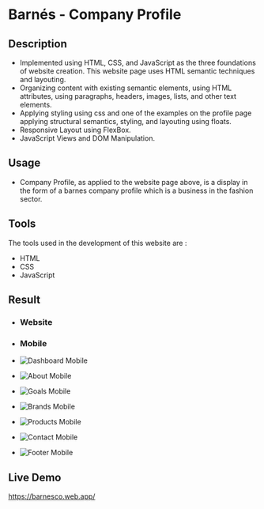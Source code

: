 # Barnés - Company Profile

## Description
- Implemented using HTML, CSS, and JavaScript as the three foundations of website creation. This website page uses HTML semantic techniques and layouting.
- Organizing content with existing semantic elements, using HTML attributes, using paragraphs, headers, images, lists, and other text elements.
- Applying styling using css and one of the examples on the profile page applying structural semantics, styling, and layouting using floats.
- Responsive Layout using FlexBox.
- JavaScript Views and DOM Manipulation.

## Usage
- Company Profile, as applied to the website page above, is a display in the form of a barnes company profile which is a business in the fashion sector.

## Tools
The tools used in the development of this website are :

- HTML
- CSS
- JavaScript

## Result
- ### Website

- ### Mobile
- ![Dashboard Mobile](https://user-images.githubusercontent.com/87411691/217286328-6414a6e7-05f3-4d14-b5f9-97b0ca83bbb4.png) 
- ![About Mobile](https://user-images.githubusercontent.com/87411691/217286392-3ab26cc5-2dd3-4413-b87d-ca4389fc356b.png) 
- ![Goals Mobile](https://user-images.githubusercontent.com/87411691/217286451-e87d7fbd-e84b-42c2-8838-63be29dcf87d.png) 
- ![Brands Mobile](https://user-images.githubusercontent.com/87411691/217286417-ee8259f6-15b7-4cc6-a99c-efdd1c858622.png)
- ![Products Mobile](https://user-images.githubusercontent.com/87411691/217286467-c5fbd594-de9e-49b6-a734-b6ef6a856565.png) 
- ![Contact Mobile](https://user-images.githubusercontent.com/87411691/217286429-120a6c1a-fe27-4109-ae24-8f1ab2498977.png)
- ![Footer Mobile](https://user-images.githubusercontent.com/87411691/217286440-84b89093-4ab6-46fd-a39f-73cabad1f678.png)




## Live Demo
https://barnesco.web.app/
